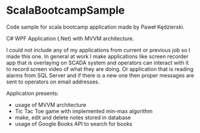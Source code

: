 # ScalaBootcampSample
Code sample for scala bootcamp application made by Paweł Kędzierski.

C# WPF Application (.Net) with MVVM architecture.

I could not include any of my applications from current or previous job so I made this one.
In general at work I make applications like screen recorder app that is overlaying on SCADA system and operators can interact with it to record screen video of what they are doing. Or application that is reading alarms from SQL Server and if there is a new one then proper messages are sent to operators on email addresses.

Application presents:
- usage of MVVM architecture
- Tic Tac Toe game with implemented min-max algorithm
- make, edit and delete notes stored in database
- usage of Google Books API to search for books
